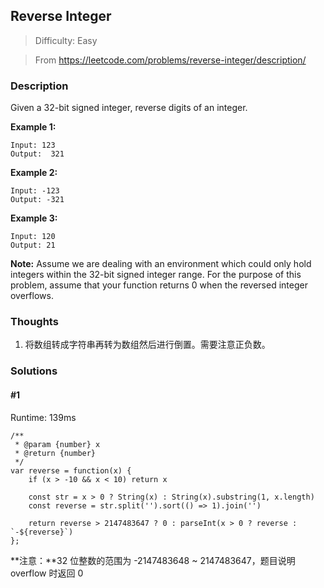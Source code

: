 ## Reverse Integer

> Difficulty: Easy

> From https://leetcode.com/problems/reverse-integer/description/

### Description
Given a 32-bit signed integer, reverse digits of an integer.

**Example 1:**
```
Input: 123
Output:  321
```
**Example 2:**
```
Input: -123
Output: -321
```
**Example 3:**
```
Input: 120
Output: 21
```
**Note:**
Assume we are dealing with an environment which could only hold integers within the 32-bit signed integer range. For the purpose of this problem, assume that your function returns 0 when the reversed integer overflows.

### Thoughts
1. 将数组转成字符串再转为数组然后进行倒置。需要注意正负数。

### Solutions

#### #1
Runtime: 139ms
```
/**
 * @param {number} x
 * @return {number}
 */
var reverse = function(x) {
    if (x > -10 && x < 10) return x
  
    const str = x > 0 ? String(x) : String(x).substring(1, x.length)
    const reverse = str.split('').sort(() => 1).join('')
    
    return reverse > 2147483647 ? 0 : parseInt(x > 0 ? reverse : `-${reverse}`)
};
```
**注意：**32 位整数的范围为 -2147483648 ~ 2147483647，题目说明 overflow 时返回 0